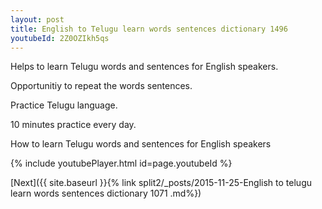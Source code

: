 ```yaml
---
layout: post
title: English to Telugu learn words sentences dictionary 1496 
youtubeId: 2Z0OZIkh5qs
---
```

 
 
Helps to learn Telugu words and sentences for English speakers.

Opportunitiy to repeat the words sentences. 

Practice Telugu language. 
 
10 minutes practice every day. 
 
How to learn Telugu words and sentences for English speakers 
 
{% include youtubePlayer.html id=page.youtubeId %}
 
 
[Next]({{ site.baseurl }}{% link  split2/_posts/2015-11-25-English to telugu learn words sentences dictionary 1071 .md%})
 
